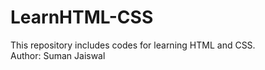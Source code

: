 # LearnHTML-CSS
This repository includes codes for learning HTML and CSS.
<br>
Author: Suman Jaiswal
